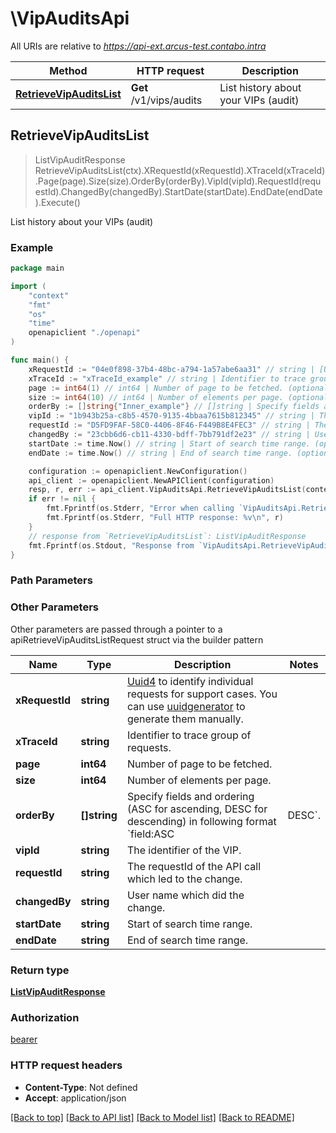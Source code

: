 # \VipAuditsApi

All URIs are relative to *https://api-ext.arcus-test.contabo.intra*

Method | HTTP request | Description
------------- | ------------- | -------------
[**RetrieveVipAuditsList**](VipAuditsApi.md#RetrieveVipAuditsList) | **Get** /v1/vips/audits | List history about your VIPs (audit)



## RetrieveVipAuditsList

> ListVipAuditResponse RetrieveVipAuditsList(ctx).XRequestId(xRequestId).XTraceId(xTraceId).Page(page).Size(size).OrderBy(orderBy).VipId(vipId).RequestId(requestId).ChangedBy(changedBy).StartDate(startDate).EndDate(endDate).Execute()

List history about your VIPs (audit)



### Example

```go
package main

import (
    "context"
    "fmt"
    "os"
    "time"
    openapiclient "./openapi"
)

func main() {
    xRequestId := "04e0f898-37b4-48bc-a794-1a57abe6aa31" // string | [Uuid4](https://en.wikipedia.org/wiki/Universally_unique_identifier#Version_4_(random)) to identify individual requests for support cases. You can use [uuidgenerator](https://www.uuidgenerator.net/version4) to generate them manually.
    xTraceId := "xTraceId_example" // string | Identifier to trace group of requests. (optional)
    page := int64(1) // int64 | Number of page to be fetched. (optional)
    size := int64(10) // int64 | Number of elements per page. (optional)
    orderBy := []string{"Inner_example"} // []string | Specify fields and ordering (ASC for ascending, DESC for descending) in following format `field:ASC|DESC`. (optional)
    vipId := "1b943b25a-c8b5-4570-9135-4bbaa7615b812345" // string | The identifier of the VIP. (optional)
    requestId := "D5FD9FAF-58C0-4406-8F46-F449B8E4FEC3" // string | The requestId of the API call which led to the change. (optional)
    changedBy := "23cbb6d6-cb11-4330-bdff-7bb791df2e23" // string | User name which did the change. (optional)
    startDate := time.Now() // string | Start of search time range. (optional)
    endDate := time.Now() // string | End of search time range. (optional)

    configuration := openapiclient.NewConfiguration()
    api_client := openapiclient.NewAPIClient(configuration)
    resp, r, err := api_client.VipAuditsApi.RetrieveVipAuditsList(context.Background()).XRequestId(xRequestId).XTraceId(xTraceId).Page(page).Size(size).OrderBy(orderBy).VipId(vipId).RequestId(requestId).ChangedBy(changedBy).StartDate(startDate).EndDate(endDate).Execute()
    if err != nil {
        fmt.Fprintf(os.Stderr, "Error when calling `VipAuditsApi.RetrieveVipAuditsList``: %v\n", err)
        fmt.Fprintf(os.Stderr, "Full HTTP response: %v\n", r)
    }
    // response from `RetrieveVipAuditsList`: ListVipAuditResponse
    fmt.Fprintf(os.Stdout, "Response from `VipAuditsApi.RetrieveVipAuditsList`: %v\n", resp)
}
```

### Path Parameters



### Other Parameters

Other parameters are passed through a pointer to a apiRetrieveVipAuditsListRequest struct via the builder pattern


Name | Type | Description  | Notes
------------- | ------------- | ------------- | -------------
 **xRequestId** | **string** | [Uuid4](https://en.wikipedia.org/wiki/Universally_unique_identifier#Version_4_(random)) to identify individual requests for support cases. You can use [uuidgenerator](https://www.uuidgenerator.net/version4) to generate them manually. | 
 **xTraceId** | **string** | Identifier to trace group of requests. | 
 **page** | **int64** | Number of page to be fetched. | 
 **size** | **int64** | Number of elements per page. | 
 **orderBy** | **[]string** | Specify fields and ordering (ASC for ascending, DESC for descending) in following format &#x60;field:ASC|DESC&#x60;. | 
 **vipId** | **string** | The identifier of the VIP. | 
 **requestId** | **string** | The requestId of the API call which led to the change. | 
 **changedBy** | **string** | User name which did the change. | 
 **startDate** | **string** | Start of search time range. | 
 **endDate** | **string** | End of search time range. | 

### Return type

[**ListVipAuditResponse**](ListVipAuditResponse.md)

### Authorization

[bearer](../README.md#bearer)

### HTTP request headers

- **Content-Type**: Not defined
- **Accept**: application/json

[[Back to top]](#) [[Back to API list]](../README.md#documentation-for-api-endpoints)
[[Back to Model list]](../README.md#documentation-for-models)
[[Back to README]](../README.md)

